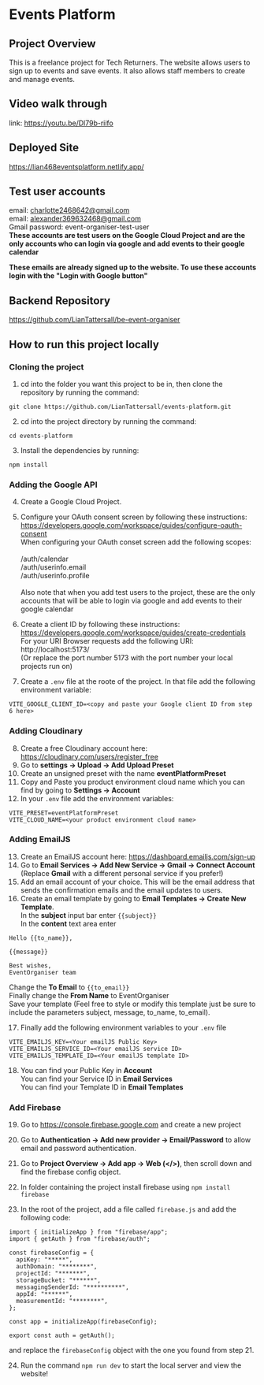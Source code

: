 # Events Platform

## Project Overview

This is a freelance project for Tech Returners. The website allows users to sign up to events and save events. It also allows staff members to create and manage events.

## Video walk through

link: https://youtu.be/Dl79b-riifo

## Deployed Site

https://lian468eventsplatform.netlify.app/

## Test user accounts

email: charlotte2468642@gmail.com \
email: alexander369632468@gmail.com \
Gmail password: event-organiser-test-user \
**These accounts are test users on the Google Cloud Project and are the only accounts who can login via google and add events to their google calendar**

**These emails are already signed up to the website. To use these accounts login with the "Login with Google button"**

## Backend Repository

https://github.com/LianTattersall/be-event-organiser

## How to run this project locally

### Cloning the project

1. cd into the folder you want this project to be in, then clone the repository by running the command:

```git
git clone https://github.com/LianTattersall/events-platform.git
```

2. cd into the project directory by running the command:

```
cd events-platform
```

3. Install the dependencies by running:

```
npm install
```

### Adding the Google API

4. Create a Google Cloud Project.

5. Configure your OAuth consent screen by following these instructions:
   https://developers.google.com/workspace/guides/configure-oauth-consent \
   When configuring your OAuth conset screen add the following scopes: \
   \
   /auth/calendar \
   /auth/userinfo.email \
   /auth/userinfo.profile \
   \
   Also note that when you add test users to the project, these are the only accounts that will be able to login via google and add events to their google calendar

6. Create a client ID by following these instructions: https://developers.google.com/workspace/guides/create-credentials \
   For your URI Browser requests add the following URI:
   http://localhost:5173/ \
   (Or replace the port number 5173 with the port number your local projects run on)

7. Create a `.env` file at the roote of the project. In that file add the following environment variable:

```
VITE_GOOGLE_CLIENT_ID=<copy and paste your Google client ID from step 6 here>
```

### Adding Cloudinary

8. Create a free Cloudinary account here: https://cloudinary.com/users/register_free
9. Go to **settings -> Upload -> Add Upload Preset**
10. Create an unsigned preset with the name **eventPlatformPreset**
11. Copy and Paste you product environment cloud name which you can find by going to **Settings -> Account**
12. In your `.env` file add the environment variables:

```
VITE_PRESET=eventPlatformPreset
VITE_CLOUD_NAME=<your product environment cloud name>
```

### Adding EmailJS

13. Create an EmailJS account here: https://dashboard.emailjs.com/sign-up
14. Go to **Email Services -> Add New Service -> Gmail -> Connect Account** (Replace **Gmail** with a different personal service if you prefer!)
15. Add an email account of your choice. This will be the email address that sends the confirmation emails and the email updates to users.
16. Create an email template by going to **Email Templates -> Create New Template**. \
    In the **subject** input bar enter `{{subject}}` \
    In the **content** text area enter

```
Hello {{to_name}},

{{message}}

Best wishes,
EventOrganiser team
```

Change the **To Email** to `{{to_email}}` \
Finally change the **From Name** to EventOrganiser \
Save your template (Feel free to style or modify this template just be sure to include the parameters subject, message, to_name, to_email).

17. Finally add the following environment variables to your `.env` file

```
VITE_EMAILJS_KEY=<Your emailJS Public Key>
VITE_EMAILJS_SERVICE_ID=<Your emailJS service ID>
VITE_EMAILJS_TEMPLATE_ID=<Your emailJS template ID>
```

18. You can find your Public Key in **Account** \
    You can find your Service ID in **Email Services** \
    You can find your Template ID in **Email Templates**

### Add Firebase

19. Go to https://console.firebase.google.com and create a new project

20. Go to **Authentication -> Add new provider -> Email/Password** to allow email and password authentication.

21. Go to **Project Overview -> Add app -> Web (</>)**, then scroll down and find the firebase config object.

22. In folder containing the project install firebase using `npm install firebase`

23. In the root of the project, add a file called `firebase.js` and add the following code:

```
import { initializeApp } from "firebase/app";
import { getAuth } from "firebase/auth";

const firebaseConfig = {
  apiKey: "*****",
  authDomain: "********",
  projectId: "*******",
  storageBucket: "******",
  messagingSenderId: "**********",
  appId: "******",
  measurementId: "********",
};

const app = initializeApp(firebaseConfig);

export const auth = getAuth();
```

and replace the `firebaseConfig` object with the one you found from step 21.

24. Run the command `npm run dev` to start the local server and view the website!
